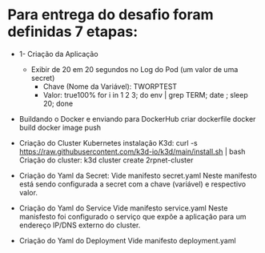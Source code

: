 # Para entrega do desafio foram definidas 7 etapas:

* 1- Criação da Aplicação
	- Exibir de 20 em 20 segundos no Log do Pod (um valor de uma secret)
  		- Chave (Nome da Variável): TWORPTEST  
  		- Valor: true100%
	for i in 1 2 3; do env | grep TERM; date ; sleep 20; done

* Buildando o Docker e enviando para DockerHub
	criar dockerfile
	docker build
	docker image push

* Criação do Cluster Kubernetes
instalação K3d: curl -s https://raw.githubusercontent.com/k3d-io/k3d/main/install.sh | bash
Criação do cluster: k3d cluster create 2rpnet-cluster

* Criação do Yaml da Secret:
   Vide manifesto secret.yaml
   Neste manifesto está sendo configurada a secret com a chave (variável) e respectivo valor.

* Criação do Yaml do Service
Vide manifesto service.yaml
Neste manisfesto foi configurado o serviço que expõe a aplicação para um endereço IP/DNS externo do cluster.

* Criação do Yaml do Deployment
Vide manifesto deployment.yaml